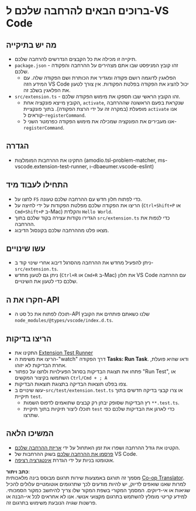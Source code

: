 <!--
CO_OP_TRANSLATOR_METADATA:
{
  "original_hash": "eae2c0ea18160a3e7a63ace7b53897d7",
  "translation_date": "2025-05-09T04:57:26+00:00",
  "source_file": "code/07.Lab/01/AIPC/extensions/phi3ext/vsc-extension-quickstart.md",
  "language_code": "he"
}
-->
# ברוכים הבאים להרחבה שלכם ל-VS Code

## מה יש בתיקייה

* תיקייה זו מכילה את כל הקבצים הנדרשים להרחבה שלכם.
* `package.json` - זהו קובץ המניפסט שבו אתם מצהירים על ההרחבה והפקודה שלכם.
  * הפלאגין לדוגמה רושם פקודה ומגדיר את הכותרת ושם הפקודה שלה. עם המידע הזה VS Code יכול להציג את הפקודה בפלטת הפקודות. אין צורך לטעון את הפלאגין בשלב זה.
* `src/extension.ts` - זהו הקובץ הראשי שבו תספקו את מימוש הפקודה שלכם.
  * הקובץ מייצא פונקציה אחת, `activate`, שנקראת בפעם הראשונה שההרחבה מופעלת (במקרה זה על ידי הרצת הפקודה). בתוך פונקציית `activate` אנו קוראים ל-`registerCommand`.
  * אנו מעבירים את הפונקציה שמכילה את מימוש הפקודה כפרמטר השני ל-`registerCommand`.

## הגדרה

* התקינו את ההרחבות המומלצות (amodio.tsl-problem-matcher, ms-vscode.extension-test-runner, ו-dbaeumer.vscode-eslint)


## התחילו לעבוד מיד

* לחצו על `F5` כדי לפתוח חלון חדש עם ההרחבה שלכם טעונה.
* הריצו את הפקודה שלכם מפלטת הפקודות על ידי לחיצה על (`Ctrl+Shift+P` או `Cmd+Shift+P` ב-Mac) והקלדת `Hello World`.
* הגדירו נקודות עצירה בקוד שלכם בתוך `src/extension.ts` כדי לנפות את ההרחבה.
* מצאו פלט מההרחבה שלכם בקונסול הדיבוג.

## עשו שינויים

* ניתן להפעיל מחדש את ההרחבה מהסרגל דיבוג אחרי שינוי קוד ב-`src/extension.ts`.
* ניתן גם לטעון מחדש (`Ctrl+R` או `Cmd+R` ב-Mac) את חלון VS Code עם ההרחבה שלכם כדי לטעון את השינויים.


## חקרו את ה-API

* תוכלו לפתוח את כל סט ה-API שלנו כשאתם פותחים את הקובץ `node_modules/@types/vscode/index.d.ts`.

## הריצו בדיקות

* התקינו את [Extension Test Runner](https://marketplace.visualstudio.com/items?itemName=ms-vscode.extension-test-runner)
* הריצו את משימת ה-"watch" דרך הפקודה **Tasks: Run Task**. ודאו שהיא פועלת, אחרת הבדיקות לא יזוהו.
* פתחו את תצוגת הבדיקות בסרגל הפעילויות ולחצו על כפתור "Run Test", או השתמשו בקיצור המקשים `Ctrl/Cmd + ; A`
* צפו בפלט תוצאות הבדיקה בתצוגת תוצאות הבדיקות.
* עשו שינויים ב-`src/test/extension.test.ts` או צרו קבצי בדיקה חדשים בתוך תיקיית `test`.
  * רץ הבדיקות שסופק יבחן רק קבצים שתואמים לדפוס השמות `**.test.ts`.
  * תוכלו ליצור תיקיות בתוך תיקיית `test` כדי לארגן את הבדיקות שלכם כפי שתרצו.

## המשיכו הלאה

* הקטינו את גודל ההרחבה ושפרו את זמן האתחול על ידי [אריזת ההרחבה שלכם](https://code.visualstudio.com/api/working-with-extensions/bundling-extension?WT.mc_id=aiml-137032-kinfeylo).
* [פרסמו את ההרחבה שלכם](https://code.visualstudio.com/api/working-with-extensions/publishing-extension?WT.mc_id=aiml-137032-kinfeylo) בשוק ההרחבות של VS Code.
* אוטומטו בניות על ידי הגדרת [אינטגרציה רציפה](https://code.visualstudio.com/api/working-with-extensions/continuous-integration?WT.mc_id=aiml-137032-kinfeylo).

**כתב ויתור**:  
מסמך זה תורגם באמצעות שירות תרגום מבוסס בינה מלאכותית [Co-op Translator](https://github.com/Azure/co-op-translator). למרות שאנו שואפים לדיוק, יש להיות מודעים לכך שתרגומים אוטומטיים עלולים להכיל שגיאות או אי-דיוקים. המסמך המקורי בשפת המקור שלו צריך להיחשב כמקור הסמכותי. למידע קריטי מומלץ להשתמש בתרגום מקצועי אנושי. אנו לא אחראים לכל אי-הבנה או פרשנות שגויה הנובעת משימוש בתרגום זה.